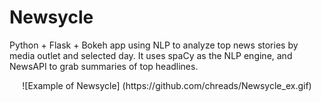 # Newsycle
Python + Flask + Bokeh app using NLP to analyze top news stories by media outlet and selected day. It uses spaCy as the NLP engine, and NewsAPI to grab summaries of top headlines.
<div align="center">
![Example of Newsycle]
(https://github.com/chreads/Newsycle_ex.gif)
</div>